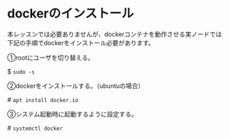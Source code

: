 # dockerのインストール
本レッスンでは必要ありませんが、dockerコンテナを動作させる実ノードでは下記の手順でdockerをインストール必要があります。

①rootにユーザを切り替える。

$ `sudo -s`

②dockerをインストールする。（ubuntuの場合）

\# `apt install docker.io`

③システム起動時に起動するように設定する。

\# `systemctl docker`
